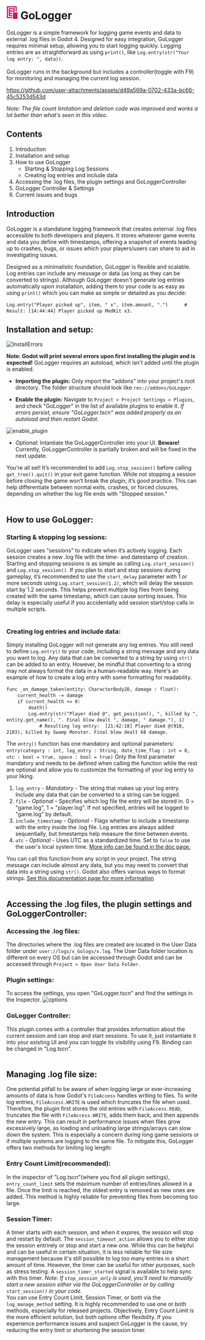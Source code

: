 # ![GoLogger.svg](https://github.com/Burloe/GoLogger/blob/main/addons/GoLogger/GoLoggerIcon.png) GoLogger
GoLogger is a simple framework for logging game events and data to external .log files in Godot 4. Designed for easy integration, GoLogger requires minimal setup, allowing you to start logging quickly. Logging entries are as straightforward as using `print()`, like `Log.entry(str("Your log entry: ", data))`.
<br><br>
GoLogger runs in the background but includes a controller(toggle with F9) for monitoring and managing the current log session.

https://github.com/user-attachments/assets/d49a569a-0702-433a-bc66-45c5253d543d

*Note: The file count limitation and deletion code was improved and works a lot better than what's seen in this video.*

## **Contents**
1. Introduction
2. Installation and setup
3. How to use GoLogger
   * Starting & Stopping Log Sessions
   * Creating log entries and include data
4. Accessing the .log files, the plugin settings and GoLoggerController
5. GoLogger Controller & Settings
6. Current issues and bugs

## Introduction
GoLogger is a standalone logging framework that creates external .log files accessible to both developers and players. It stores whatever game events and data you define with timestamps, offering a snapshot of events leading up to crashes, bugs, or issues which your players/users can share to aid in investigating issues.

Designed as a minimalistic foundation, GoLogger is flexible and scalable. Log entries can include any message or data (as long as they can be converted to strings). Although GoLogger doesn't generate log entries automatically upon installation, adding them to your code is as easy as using `print()` which you can make as simple or detailed as you decide:
	
 	Log.entry("Player picked up", item, " x", item.amount, ".")	     # Result: [14:44:44] Player picked up MedKit x3. 

## Installation and setup:
![InstallErrors](https://github.com/user-attachments/assets/8875e569-7cd3-4517-8d7c-e51412f8cafd)<br>

**Note: Godot will print several errors upon first installing the plugin and is expected!** GoLogger requires an autoload, which isn't added until the plugin is enabled.

* **Importing the plugin:** Only import the "addons" into your project's root directory. The folder structure should look like `res://addons/GoLogger`.

* **Enable the plugin:** Navigate to `Project > Project Settings > Plugins`, and check "GoLogger" in the list of available plugins to enable it.
*If errors persist, ensure "GoLogger.tscn" was added properly as an autoload and then restart Godot.*<br>

![enable_plugin](https://github.com/user-attachments/assets/f6eecd64-16ca-4158-815b-70eda5ad6fab)

* *Optional:* Intantiate the GoLoggerController into your UI. **Beware!** Currently, GoLoggerController is partially broken and will be fixed in the next update.

You're all set! It’s recommended to add `Log.stop_session()` before calling `get_tree().quit()` in your exit game function. While not stopping a session before closing the game won’t break the plugin, it’s good practice. This can help differentiate between normal exits, crashes, or forced closures, depending on whether the log file ends with "Stopped session."<br><br>


## How to use GoLogger:<br>
### **Starting & stopping log sessions:**<br>
GoLogger uses "sessions" to indicate when it’s actively logging. Each session creates a new .log file with the time- and datestamp of creation. Starting and stopping sessions is as simple as calling `Log.start_session()` and `Log.stop_session()`. If you plan to start and stop sessions during gameplay, it’s recommended to use the `start_delay` parameter with 1 or more seconds using `Log.start_session(1.2)`, which will delay the session start by 1.2 seconds. This helps prevent multiple log files from being created with the same timestamp, which can cause sorting issues. This delay is especially useful if you accidentally add session start/stop calls in multiple scripts.<br><br>


### **Creating log entries and include data:**<br>
Simply installing GoLogger will not generate any log entries. You still need to define `Log.entry()` to your code, including a string message and any data you want to log. Any data that can be converted to a string by using `str()` can be added to an entry. However, be mindful that converting to a string may not always format the data in a human-readable way. Here's an example of how to create a log entry with some formatting for readability. 

	func _on_damage_taken(entity: CharacterBody2D, damage : float):
		current_health -= damage
 		if current_health <= 0:
			death()
  			Log.entry(str("Player died @", get_position(), ", killed by ", entity.get_name(), ". Final blow dealt ", damage, " damage."), 1)
     			# Resulting log entry:  [21:42:18] Player died @(918, 2103), killed by Swamp Monster. Final blow dealt 68 damage. 

The `entry()` function has one mandatory and optional parameters: `entry(category : int, log_entry : String, date_time_flag : int = 0, utc : bool = true, space : bool = true)`
Only the first parameter mandatory and needs to be defined when calling the function while the rest are optional and allow you to customize the formatting of your log entry to your liking.
1. `log_entry` - *Mandatory* - The string that makes up your log entry. Include any data that can be converted to a string can be logged.
2. `file` - *Optional* - Specifies which log file the entry will be stored in. 0 = "game.log", 1 = "player.log". If not specified, entries will be logged to "game.log" by default.
3. `include_timestamp` - *Optional* -  Flags whether to include a timestamp with the entry inside the .log file. Log entries are always added sequentially, but timestamps help measure the time between events.
4. `utc` - *Optional* -  Uses UTC as a standardized time. Set to `false` to use the user's local system time. [More info can be found in the doc page.](https://docs.godotengine.org/en/stable/classes/class_time.html#class-time-method-get-time-string-from-system)

You can call this function from any script in your project. The string message can include almost any data, but you may need to convert that data into a string using `str()`. Godot also offers various ways to format strings. [See this documentation page for more information](https://docs.godotengine.org/en/stable/tutorials/scripting/gdscript/gdscript_format_string.html) <br><br>

## **Accessing the .log files, the plugin settings and GoLoggerController:**
### Accessing the .log files:
The directories where the .log files are created are located in the User Data folder under `user://logs/x_Gologs/x.log`. The User Data folder location is different on every OS but can be accessed through Godot and can be accessed through `Project > Open User Data Folder`.
### Plugin settings:
To access the settings, you open "GoLogger.tscn" and find the settings in the Inspector. ![options](https://github.com/user-attachments/assets/52e7fa13-836e-4c3e-9675-1a3b3a563bdf)
### GoLogger Controller:
This plugin comes with a controller that provides information about the current session and can stop and start sessions. To use it, just instantiate it into your existing UI and you can toggle its visibility using F9. Binding can be changed in "Log.tscn". <br><br>


## Managing .log file size:
One potential pitfall to be aware of when logging large or ever-increasing amounts of data is how Godot's `FileAccess` handles writing to files. To write log entries, `FileAccess.WRITE` is used which truncates the file when used. Therefore, the plugin first stores the old entries with `FileAccess.READ`, truncates the file with `FileAccess.WRITE`, adds them back, and then appends the new entry. This can result in performance issues when files grow excessively large, as loading and unloading large strings/arrays can slow down the system. This is especially a concern during long game sessions or if multiple systems are logging to the same file. To mitigate this, GoLogger offers two methods for limiting log length:
### Entry Count Limit(recommended):
In the inspector of "Log.tscn"(where you find all plugin settings), `entry_count_limit` sets the maximum number of entries/lines allowed in a file. Once the limit is reached, the oldest entry is removed as new ones are added. This method is highly reliable for preventing files from becoming too large.
### Session Timer:
A timer starts with each session, and when it expires, the session will stop and restart by default. The `session_timeout_action` allows you to either stop the session entrirely or stop and start a new one. While this can be helpful and can be useful in certain situation, it is less reliable for file size management because it's still possible to log too many entries in a short amount of time. However, the timer can be useful for other purposes, such as stress testing. A `session_timer_started` signal is available to help sync with this timer.
*Note: If `stop_session_only` is used, you'll need to manually start a new session either via the GoLoggerController or by calling `start_session()` in your code.*
<br>
You can use Entry Count Limit, Session Timer, or both via the `log_manage_method` setting. It is highly recommended to use one or both methods, especially for released projects. Objectively, Entry Count Limit is the more efficient solution, but both options offer flexibility. If you experience performance issues and suspect GoLogger is the cause, try reducing the entry limit or shortening the session timer.





